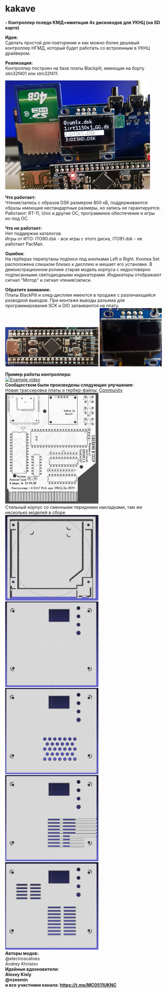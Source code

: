 # kakave
<B>- Контроллер псевдо КМД+имитация 4х дисководов для УКНЦ (на SD карте)</B></Br>

<B>Идея:</B></Br>
Сделать простой для повторения и как можно более дешевый контроллер НГМД, который будет работать со встроенным в УКНЦ драйвером.

<B>Реализация:</B></Br>
Контроллер построен на базе платы Blackpill, имеющая на борту stm32f401 или stm32f411.

![alt text](photo/example1.jpeg "Kakave")

<B>Что работает:</B></Br>
Чтение/запись с образов DSK размером 800 кБ, поддерживаются образы имеющие нестандартные размеры, но запись не гарантируется.
Работают: RT-11, Unix и другие ОС, программное обеспечение и игры из-под ОС.

<B>Что не работает:</B></Br>
Нет поддержки каталогов.</Br>
Игры от ИТО: ITO90.dsk - все игры с этого диска, ITO91.dsk - не работает PacMan.

<B>Ошибки:</B></Br>
На герберах перепутаны подписи под кнопками Left и Right. Кнопка Set расположена слишком близко к дисплею и мешает его установке.
В демонстрационном ролике старая модель корпуса с недостоверно подписанными светодиодными индикаторами. Индикаторы отображают сигнал "Мотор" и сигнал чтения/записи.

<B>Обратите внимание:</B></Br>
Платы BlackPill и олед-дисплея имеются в продаже с различающейся разводкой выводов.
При монтаже выводы разъема для программирования SCK и DIO запаиваются на плату.</Br>
<img src="photo/blackpill.jpg" alt="blackpill" width="300"/>
<img src="photo/oled.jpeg" alt="blackpill" width="200"/>

<B>Пример работы контроллера:</B></Br>
[![Example video](https://img.youtube.com/vi/BQEt_0jdZwQ/0.jpg)](https://youtu.be/BQEt_0jdZwQ "Example video")
</Br>
<B>Сообществом были произведены следующие улучшения:</B></Br>
Новая трассировка платы и гербер-файлы: <a href="Community/">Community</a></Br>
<img src="Community/photo/2.0_top.jpg" alt="внешний вид платы" width="300"/></Br>
Стильный корпус со сменными передними накладками, там же несколько моделей в сборе</Br>
<img src="Community/photo/001.jpg" alt="1" width="300"/></Br>
<img src="Community/photo/002.jpg" alt="1" width="300"/></Br>
<img src="Community/photo/003.jpg" alt="1" width="300"/></Br>
<img src="Community/photo/004.jpg" alt="1" width="300"/></Br>
<img src="Community/photo/005.jpg" alt="1" width="300"/></Br>
<B>Авторы модов:</B></Br>
@electroscatnes</Br>
Andrey Khristov</Br>
<B>Идейные вдохновители:<B></Br>
Alexey Kisly</Br>
@nzeemin</Br>
и все участники канала: <a href="https://t.me/MC0511UKNC">https://t.me/MC0511UKNC</a>


